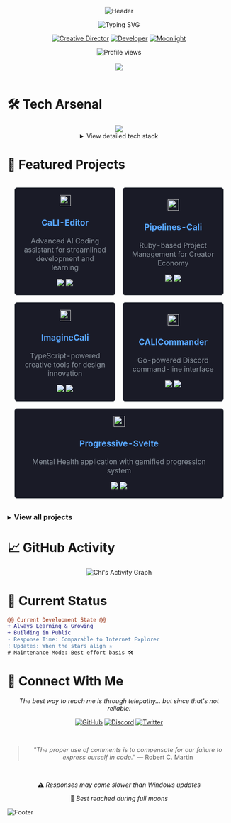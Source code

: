 <div align="center">
  
  ![Header](https://cdn.calicreatives.co/assets/Mix%20Header.svg)

  <img src="https://readme-typing-svg.demolab.com?font=Fira+Code&size=32&duration=2800&pause=2000&color=A9FEF7&center=true&vCenter=true&width=940&lines=Hi%2C+I'm+CHI!+🌙;Creative+Director+by+Day%2C+Dev+by+Moonlight+✨;Building+the+Creator+Economy+🎨;AI+%2B+Design+%2B+Code+%3D+Magic+💫" alt="Typing SVG" />

  <br/>
  
  [![Creative Director](https://img.shields.io/badge/Creative%20Director-Design-ff69b4?style=for-the-badge&labelColor=black)](https://github.com/sachicali)
  [![Developer](https://img.shields.io/badge/Developer-Code-blue?style=for-the-badge&labelColor=black)](https://github.com/sachicali)
  [![Moonlight](https://img.shields.io/badge/Moonlight-Active-blueviolet?style=for-the-badge&labelColor=black)](https://github.com/sachicali)
  
  <img src="https://komarev.com/ghpvc/?username=sachicali&color=blueviolet&style=for-the-badge&label=PROFILE+VIEWS" alt="Profile views" />
</div>

<br/>


<div align="center">
  <img src="https://github-readme-streak-stats.herokuapp.com/?user=sachicali&theme=tokyonight" />
</div>

<br/>

# 🛠️ Tech Arsenal

<div align="center">
  
  <img src="https://skillicons.dev/icons?i=ts,js,ruby,rust,python,go,svelte,vue,react,css&theme=dark" />
  
  <br/>
  <details>
    <summary>View detailed tech stack</summary>
    <br/>
    
### Languages & Tools
    
[![My Skills](https://skillicons.dev/icons?i=ts,js,ruby,rust,python,go,svelte,vue,react,css,git,docker,kubernetes,aws,gcp,firebase,mongodb,postgres&perline=6)](https://github.com/sachicali)
    
  </details>
</div>

# 🚀 Featured Projects

<div align="center">
  <table style="width: 100%; border-collapse: separate; border-spacing: 16px;">
    <tr>
      <td align="center" width="50%" style="background: #1a1b27; border-radius: 6px; padding: 16px; border: 1px solid #30363d;">
        <img width="25" src="https://skillicons.dev/icons?i=rust" alt="Rust Icon"/>
        <h3><a href="https://github.com/sachicali/CaLI-Editor" style="color: #58a6ff; text-decoration: none;">CaLI-Editor</a></h3>
        <p style="color: #8b949e;">Advanced AI Coding assistant for streamlined development and learning</p>
        <img src="https://img.shields.io/badge/Rust-black?style=flat-square&logo=rust&logoColor=white"/>
        <img src="https://img.shields.io/badge/Status-Active-success?style=flat-square"/>
      </td>
      <td align="center" width="50%" style="background: #1a1b27; border-radius: 6px; padding: 16px; border: 1px solid #30363d;">
        <img width="25" src="https://skillicons.dev/icons?i=ruby" alt="Ruby Icon"/>
        <h3><a href="https://github.com/sachicali/Pipelines-Cali" style="color: #58a6ff; text-decoration: none;">Pipelines-Cali</a></h3>
        <p style="color: #8b949e;">Ruby-based Project Management for Creator Economy</p>
        <img src="https://img.shields.io/badge/Ruby-CC342D?style=flat-square&logo=ruby&logoColor=white"/>
        <img src="https://img.shields.io/badge/Status-In Progress-blue?style=flat-square"/>
      </td>
    </tr>
    <tr>
      <td align="center" style="background: #1a1b27; border-radius: 6px; padding: 16px; border: 1px solid #30363d;">
        <img width="25" src="https://skillicons.dev/icons?i=ts" alt="TypeScript Icon"/>
        <h3><a href="https://github.com/sachicali/ImagineCali" style="color: #58a6ff; text-decoration: none;">ImagineCali</a></h3>
        <p style="color: #8b949e;">TypeScript-powered creative tools for design innovation</p>
        <img src="https://img.shields.io/badge/TypeScript-007ACC?style=flat-square&logo=typescript&logoColor=white"/>
        <img src="https://img.shields.io/badge/Status-Development-ff69b4?style=flat-square"/>
      </td>
      <td align="center" style="background: #1a1b27; border-radius: 6px; padding: 16px; border: 1px solid #30363d;">
        <img width="25" src="https://skillicons.dev/icons?i=go" alt="Go Icon"/>
        <h3><a href="https://github.com/sachicali/CALICommander" style="color: #58a6ff; text-decoration: none;">CALICommander</a></h3>
        <p style="color: #8b949e;">Go-powered Discord command-line interface</p>
        <img src="https://img.shields.io/badge/Go-00ADD8?style=flat-square&logo=go&logoColor=white"/>
        <img src="https://img.shields.io/badge/Status-Ready-7289DA?style=flat-square&logo=discord&logoColor=white"/>
      </td>
    </tr>
    <tr>
      <td align="center" colspan="2" style="background: #1a1b27; border-radius: 6px; padding: 16px; border: 1px solid #30363d;">
        <img width="25" src="https://skillicons.dev/icons?i=svelte" alt="Svelte Icon"/>
        <h3><a href="https://github.com/sachicali/progressive-svelte" style="color: #58a6ff; text-decoration: none;">Progressive-Svelte</a></h3>
        <p style="color: #8b949e;">Mental Health application with gamified progression system</p>
        <img src="https://img.shields.io/badge/Svelte-FF3E00?style=flat-square&logo=svelte&logoColor=white"/>
        <img src="https://img.shields.io/badge/Health-Gaming-success?style=flat-square"/>
      </td>
    </tr>
  </table>
</div>

<details>
<summary><h3 style="display: inline">View all projects</h3></summary>

<div style="display: flex; gap: 20px;">
<!-- Left Column -->
<div style="flex: 1;">

## 🤖 AI & Development Tools

<div style="background: #1a1b27; border-radius: 6px; border: 1px solid #30363d; margin-bottom: 16px;">
<div style="padding: 16px;">
  <h4><a href="https://github.com/username/CaLI-Editor" style="color: #58a6ff;">CaLI-Editor</a></h4>
  <blockquote>An advanced AI Coding assistant that leverages and benchmarks latest features</blockquote>
  <code>Built with: Rust 🦀</code> <code>Status: Active Development 🟢</code>
</div>

<div style="padding: 16px; border-top: 1px solid #30363d;">
  <h4><a href="https://github.com/username/Pipelines-Cali" style="color: #58a6ff;">Pipelines-Cali</a></h4>
  <blockquote>Ruby-based Project Management for Creator Economy</blockquote>
  <code>Built with: Ruby 💎</code>
</div>

<div style="padding: 16px; border-top: 1px solid #30363d;">
  <h4><a href="https://github.com/username/CALICommander" style="color: #58a6ff;">CALICommander</a></h4>
  <blockquote>Go-powered Discord command-line interface</blockquote>
  <code>Multi-language implementation</code>
</div>
</div>

## 🎮 Gaming & Mental Health

<div style="background: #1a1b27; border-radius: 6px; border: 1px solid #30363d; margin-bottom: 16px;">
<div style="padding: 16px;">
  <h4><a href="https://github.com/username/progressive-svelte" style="color: #58a6ff;">progressive-svelte</a></h4>
  <blockquote>A Mental Health application that incorporates Game Link features</blockquote>
  <code>Gamified progression</code> <code>Built with: Svelte ⚡</code>
</div>
</div>

## 🎨 Creative Suite

<div style="background: #1a1b27; border-radius: 6px; border: 1px solid #30363d; margin-bottom: 16px;">
<div style="padding: 16px;">
  <h4><a href="https://github.com/username/PoetryRaw" style="color: #58a6ff;">PoetryRaw</a></h4>
  <blockquote>My digital garden of thoughts</blockquote>
  <code>Creative writing platform</code>
</div>

<div style="padding: 16px; border-top: 1px solid #30363d;">
  <h4><a href="https://github.com/username/ImagineCali" style="color: #58a6ff;">ImagineCali</a></h4>
  <blockquote>TypeScript-based creative tools</blockquote>
  <code>Creator Economy focus</code>
</div>
</div>

</div>

<!-- Right Column -->
<div style="flex: 1;">

## 🌐 Web Development

<div style="background: #1a1b27; border-radius: 6px; border: 1px solid #30363d; margin-bottom: 16px;">
<div style="padding: 16px;">
  <h4><a href="https://github.com/username/CaliSite" style="color: #58a6ff;">CaliSite</a></h4>
  <blockquote>Modern web platform with focus on CSS</blockquote>
  <code>Learning playground</code>
</div>

<div style="padding: 16px; border-top: 1px solid #30363d;">
  <h4><a href="https://github.com/username/caliSuperComp" style="color: #58a6ff;">caliSuperComp</a></h4>
  <blockquote>AI Super Comp. Super super heavy.</blockquote>
  <code>⚠️ High GPU requirements</code>
</div>
</div>

## ⚙️ Automation & Management

<div style="background: #1a1b27; border-radius: 6px; border: 1px solid #30363d; margin-bottom: 16px;">
<div style="padding: 16px;">
  <h4><a href="https://github.com/username/calinternal-manager" style="color: #58a6ff;">calinternal-manager</a></h4>
  <blockquote>Python-based internal management system</blockquote>
  <code>Learning project</code>
</div>

<div style="padding: 16px; border-top: 1px solid #30363d;">
  <h4><a href="https://github.com/username/CALIProd" style="color: #58a6ff;">CALIProd</a></h4>
  <blockquote>Production-grade Ruby tooling</blockquote>
  <code>Status: Maintained 🟡</code>
</div>
</div>

</div>
</div>
</details>
</div>


# 📈 GitHub Activity

<div align="center">
  
  ![Chi's Activity Graph](https://github-readme-activity-graph.vercel.app/graph?username=sachicali&custom_title=Chi's%20GitHub%20Activity%20Graph&bg_color=0d1117&color=A9FEF7&line=ff91a4&point=A9FEF7&area=true&hide_border=true)
  
</div>

# 🌱 Current Status

```diff
@@ Current Development State @@
+ Always Learning & Growing
+ Building in Public
- Response Time: Comparable to Internet Explorer
! Updates: When the stars align ⭐
# Maintenance Mode: Best effort basis 🛠️
```

# 💫 Connect With Me

<div align="center">
  <p><i>The best way to reach me is through telepathy... but since that's not reliable:</i></p>
  
  [![GitHub](https://img.shields.io/badge/github-%2324292e.svg?style=for-the-badge&logo=github&logoColor=white)](https://github.com/sachicali)
  [![Discord](https://img.shields.io/badge/discord-%237289DA.svg?style=for-the-badge&logo=discord&logoColor=white)](your-discord-link)
  [![Twitter](https://img.shields.io/badge/twitter-%231DA1F2.svg?style=for-the-badge&logo=twitter&logoColor=white)](your-twitter-link)
  
  <br/>
  
> *"The proper use of comments is to compensate for our failure to express ourself in code."*
> — Robert C. Martin

  <br/>
  
  ⚠️ *Responses may come slower than Windows updates*
  
  🌙 *Best reached during full moons*
</div>

![Footer](https://capsule-render.vercel.app/api?type=waving&color=gradient&customColorList=12&height=150&section=footer)
